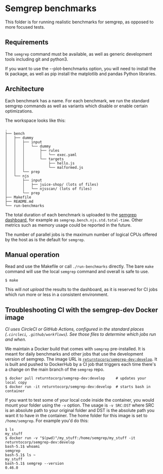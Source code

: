 Semgrep benchmarks
==

This folder is for running realistic benchmarks for semgrep, as
opposed to more focused tests.

Requirements
--

The `semgrep` command must be available, as well as generic development
tools including git and python3.

If you want to use the --plot-benchmarks option, you will need to install the
tk package, as well as pip install the matplotlib and pandas Python libraries.

Architecture
--

Each benchmark has a name. For each benchmark, we run the standard
semgrep commands as well as variants which disable or enable certain
optimizations.

The workspace looks like this:
```
.
├── bench
│   ├── dummy
│   │   ├── input
│   │   │   └── dummy
│   │   │       ├── rules
│   │   │       │   └── exec.yaml
│   │   │       └── targets
│   │   │           ├── hello.js
│   │   │           └── malformed.js
│   │   └── prep
│   └── njs
│       ├── input
│       │   ├── juice-shop/ (lots of files)
│       │   └── njsscan/ (lots of files)
│       └── prep
├── Makefile
├── README.md
└── run-benchmarks
```

The total duration of each benchmark is uploaded to the [semgrep
dashboard](https://dashboard.semgrep.dev/metrics), for example as
`semgrep.bench.njs.std.total-time`. Other
metrics such as memory usage could be reported in the future.

The number of parallel jobs is the maximum number of logical CPUs
offered by the host as is the default for `semgrep`.

Manual operation
--

Read and use the Makefile or call `./run-benchmarks` directly.
The bare `make` command will use the local `semgrep` command and
overall is safe to use.
```
$ make
```

This will *not upload* the results to the dashboard, as it is reserved
for CI jobs which run more or less in a consistent environment.

Troubleshooting CI with the semgrep-dev Docker image
--

_CI uses CircleCI or GitHub Actions, configured in the standard places
(`.circleci`, `.github/workflows`). See those files to determine which
jobs run and when._

We maintain a Docker build that comes with `semgrep`
pre-installed. It is meant for daily benchmarks and other
jobs that use the development version of semgrep. The image URL is
[`returntocorp/semgrep-dev:develop`](https://hub.docker.com/r/returntocorp/semgrep-dev/tags).
It is built and pushed to DockerHub by a CI job that triggers each
time there's a change on the main branch of the `semgrep` repo.

```
$ docker pull returntocorp/semgrep-dev:develop     # updates your local copy
$ docker run -it returntocorp/semgrep-dev:develop  # starts bash in container
```

If you want to test some of your local code inside the container, you
would mount your folder using the `-v` option. The usage is
`-v SRC:DST` where SRC is an absolute path to your original folder and DST is
the absolute path you want it to have in the container. The home
folder for this image is set to `/home/semgrep`. For example you'd do
this:

```
$ ls
my_stuff
$ docker run -v "$(pwd)"/my_stuff:/home/semgrep/my_stuff -it returntocorp/semgrep-dev:develop
bash-5.1$ whoami
semgrep
bash-5.1$ ls ~
my_stuff
bash-5.1$ semgrep --version
0.46.0
```
